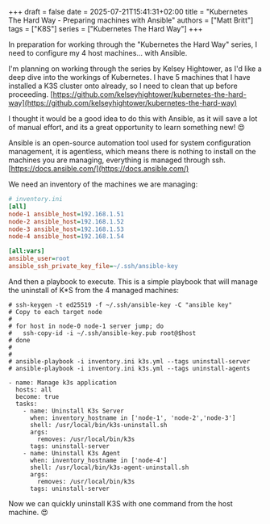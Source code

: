 +++
draft = false
date = 2025-07-21T15:41:31+02:00
title = "Kubernetes The Hard Way - Preparing machines with Ansible"
authors = ["Matt Britt"]
tags = ["K8S"]
series = ["Kubernetes The Hard Way"]
+++


In preparation for working through the "Kubernetes the Hard Way" series, I need to configure my 4 host machines... with Ansible.

<!--more-->

I'm planning on working through the series by Kelsey Hightower, as I'd like a deep dive into the workings of Kubernetes. I have 5 machines that I have installed a K3S cluster onto already, so I need to clean that up before proceeding. [https://github.com/kelseyhightower/kubernetes-the-hard-way](https://github.com/kelseyhightower/kubernetes-the-hard-way)

I thought it would be a good idea to do this with Ansible, as it will save a lot of manual effort, and its a great opportunity to learn something new! 😍

Ansible is an open-source automation tool used for system configuration management, it is agentless, which means there is nothing to install on the machines you are managing, everything is managed through ssh. [https://docs.ansible.com/](https://docs.ansible.com/)

We need an inventory of the machines we are managing:

```ini
# inventory.ini
[all]
node-1 ansible_host=192.168.1.51
node-2 ansible_host=192.168.1.52
node-3 ansible_host=192.168.1.53
node-4 ansible_host=192.168.1.54

[all:vars]
ansible_user=root
ansible_ssh_private_key_file=~/.ssh/ansible-key
```

And then a playbook to execute. This is a simple playbook that will manage the uninstall of K*S from the 4 managed machines:

```shell
# ssh-keygen -t ed25519 -f ~/.ssh/ansible-key -C "ansible key"
# Copy to each target node
#
# for host in node-0 node-1 server jump; do
#   ssh-copy-id -i ~/.ssh/ansible-key.pub root@$host
# done
#
#
# ansible-playbook -i inventory.ini k3s.yml --tags uninstall-server
# ansible-playbook -i inventory.ini k3s.yml --tags uninstall-agents

- name: Manage k3s application
  hosts: all
  become: true
  tasks:
    - name: Uninstall K3s Server
      when: inventory_hostname in ['node-1', 'node-2','node-3']
      shell: /usr/local/bin/k3s-uninstall.sh
      args:
        removes: /usr/local/bin/k3s
      tags: uninstall-server
    - name: Uninstall K3s Agent
      when: inventory_hostname in ['node-4']
      shell: /usr/local/bin/k3s-agent-uninstall.sh
      args:
        removes: /usr/local/bin/k3s
      tags: uninstall-server
```

Now we can quickly uninstall K3S with one command from the host machine. 😍
